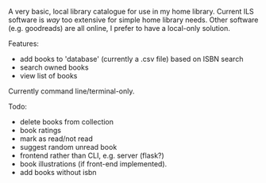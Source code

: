 A very basic, local library catalogue for use in my home library. Current ILS software is _way_ too extensive for simple home library needs.
Other software (e.g. goodreads) are all online, I prefer to have a local-only solution.

Features:
<ul>
<li>add books to 'database' (currently a .csv file) based on ISBN search</li>
<li>search owned books</li>
<li>view list of books</li>
</ul>
Currently command line/terminal-only. 

Todo:
<ul>
<li>delete books from collection</li>
<li>book ratings</li>
<li>mark as read/not read</li>
<li>suggest random unread book</li>
<li>frontend rather than CLI, e.g. server (flask?)</li>
<li>book illustrations (if front-end implemented).</li>
<li>add books without isbn</li>
</ul>
